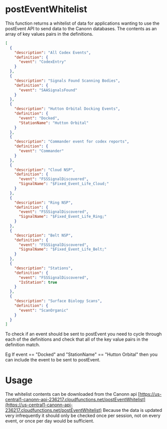 # postEventWhitelist

This function returns a whitelist of data for applications wanting to use the postEvent API to send data to the Canonn databases. 
The contents as an array of key values pairs in the definitions. 

```json
[
  {
    "description": "All Codex Events",
    "definition": {
      "event": "CodexEntry"
    }
  },
  {
    "description": "Signals Found Scanning Bodies",
    "definition": {
      "event": "SAASignalsFound"
    }
  },
  {
    "description": "Hutton Orbital Docking Events",
    "definition": {
      "event": "Docked",
      "StationName": "Hutton Orbital"
    }
  },
  {
    "description": "Commander event for codex reports",
    "definition": {
      "event": "Commander"
    }
  },
  {
    "description": "Cloud NSP",
    "definition": {
      "event": "FSSSignalDiscovered",
      "SignalName": "$Fixed_Event_Life_Cloud;"
    }
  },
  {
    "description": "Ring NSP",
    "definition": {
      "event": "FSSSignalDiscovered",
      "SignalName": "$Fixed_Event_Life_Ring;"
    }
  },
  {
    "description": "Belt NSP",
    "definition": {
      "event": "FSSSignalDiscovered",
      "SignalName": "$Fixed_Event_Life_Belt;"
    }
  },
  {
    "description": "Stations",
    "definition": {
      "event": "FSSSignalDiscovered",
      "IsStation": true
    }
  },
  {
    "description": "Surface Biology Scans",
    "definition": {
      "event": "ScanOrganic"
    }
  }
]
```

To check if an event should be sent to postEvent you need to cycle through each of the definitions and check that all of the key value pairs in the definition match.

Eg If event == "Docked" and "StationName" == "Hutton Orbital" then you can include the event to be sent to postEvent.


# Usage

The whitelist contents can be downloaded from the Canonn api [https://us-central1-canonn-api-236217.cloudfunctions.net/postEventWhitelist](https://us-central1-canonn-api-236217.cloudfunctions.net/postEventWhitelist)
Because the data is updated very infrequently it should only be checked once per session, not on every event, or once per day would be sufficient. 
